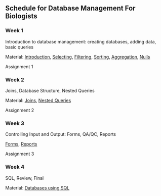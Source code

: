 Schedule for Database Management For Biologists
-----------------------------------------------

### Week 1

Introduction to database management: creating databases, adding data,
basic queries

Material:
[Introduction](http://software-carpentry.org/v4/databases/intro.html),
[Selecting](http://software-carpentry.org/v4/access/select.html),
[Filtering](http://software-carpentry.org/v4/access/filter.html),
[Sorting](http://software-carpentry.org/v4/access/sort.html),
[Aggregation](http://software-carpentry.org/v4/access/aggregation.html),
[Nulls](http://software-carpentry.org/v4/access/null.html)

Assignment 1

### Week 2

Joins, Database Structure, Nested Queries

Material:
[Joins](http://software-carpentry.org/v4/access/join.html),
[Nested Queries](http://software-carpentry.org/v4/access/nested.html)

Assignment 2

### Week 3

Controlling Input and Output: Forms, QA/QC, Reports

[Forms](https://github.com/ethanwhite/progbio/blob/master/lectures/access-forms.md),
[Reports](https://github.com/ethanwhite/progbio/blob/master/lectures/access-reports.md)

Assignment 3

### Week 4

SQL, Review, Final

Material:
[Databases using SQL](http://software-carpentry.org/v4/databases/index.html)
